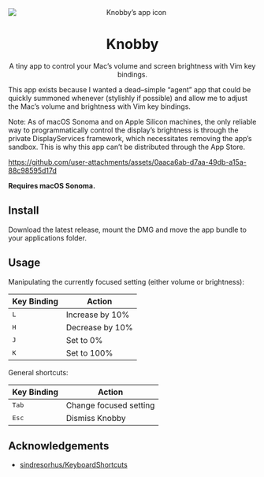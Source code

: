 <div align="center">
<img src="./assets/appicon.png" alt="Knobby’s app icon" style="display:block" />
<h1>Knobby</h1>
<p>A tiny app to control your Mac’s volume and screen brightness with Vim key bindings.</p>
</div>

This app exists because I wanted a dead–simple “agent” app that could be quickly summoned whenever (stylishly if possible) and allow me to adjust the Mac’s volume and brightness with Vim key bindings.

Note: As of macOS Sonoma and on Apple Silicon machines, the only reliable way to programmatically control the display’s brightness is through the private DisplayServices framework, which necessitates removing the app’s sandbox. This is why this app can’t be distributed through the App Store.

https://github.com/user-attachments/assets/0aaca6ab-d7aa-49db-a15a-88c98595d17d

**Requires macOS Sonoma.**

## Install

Download the latest release, mount the DMG and move the app bundle to your applications folder.

## Usage

Manipulating the currently focused setting (either volume or brightness):

| Key Binding  | Action          |
| ------------ | --------------- |
| <kbd>L</kbd> | Increase by 10% |
| <kbd>H</kbd> | Decrease by 10% |
| <kbd>J</kbd> | Set to 0%       |
| <kbd>K</kbd> | Set to 100%     |

General shortcuts:

| Key Binding    | Action                 |
| -------------- | ---------------------- |
| <kbd>Tab</kbd> | Change focused setting |
| <kbd>Esc</kbd> | Dismiss Knobby         |

## Acknowledgements

- [sindresorhus/KeyboardShortcuts](https://github.com/sindresorhus/KeyboardShortcuts)
